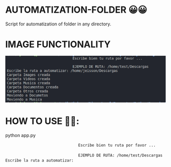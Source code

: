 # AUTOMATIZATION-FOLDER 😀😀
Script for automatization of folder in any directory.

# IMAGE FUNCTIONALITY
![Image text](https://github.com/JeissonFMR/Automatization-Folders/blob/main/images/uso.png?raw=true)

# HOW TO USE 🚀🚀:
python app.py
```
                                Escribe bien tu ruta por favor ...

                                EJEMPLO DE RUTA: /home/test/Descargas
Escribe la ruta a automatizar: 
```

